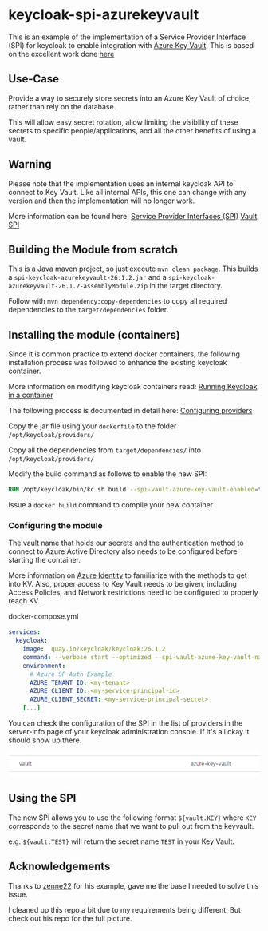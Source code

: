 # keycloak-spi-azurekeyvault

This is an example of the implementation of a Service Provider Interface (SPI) for keycloak to enable integration with [Azure Key Vault](https://azure.microsoft.com/en-us/products/key-vault). This is based on the excellent work done [here](https://github.com/zene22/keycloak-spi-example) 

## Use-Case

Provide a way to securely store secrets into an Azure Key Vault of choice, rather than rely on the database.

This will allow easy secret rotation, allow limiting the visibility of these secrets to specific people/applications, and all the other benefits of using a vault. 

## Warning

Please note that the implementation uses an internal keycloak API to connect to Key Vault. Like all internal APIs, this one can change with any version and then the implementation will no longer work. 

More information can be found here:
[Service Provider Interfaces (SPI)](https://www.keycloak.org/docs/latest/server_development/#_providers)
[Vault SPI](https://www.keycloak.org/docs/latest/server_development/#_vault-spi)

## Building the Module from scratch

This is a Java maven project, so just execute `mvn clean package`.
This builds a `spi-keycloak-azurekeyvault-26.1.2.jar` and a  `spi-keycloak-azurekeyvault-26.1.2-assemblyModule.zip` in the target directory.

Follow with `mvn dependency:copy-dependencies` to copy all required dependencies to the `target/dependencies` folder. 

## Installing the module (containers)

Since it is common practice to extend docker containers, the following installation process was followed to enhance the existing keycloak container. 

More information on modifying keycloak containers read: [Running Keycloak in a container](https://www.keycloak.org/server/containers)

The following process is documented in detail here: [Configuring providers](https://www.keycloak.org/server/configuration-provider)

Copy the jar file using your `dockerfile` to the folder `/opt/keycloak/providers/`

Copy all the dependencies from `target/dependencies/` into `/opt/keycloak/providers/`

Modify the build command as follows to enable the new SPI:
```dockerfile
RUN /opt/keycloak/bin/kc.sh build --spi-vault-azure-key-vault-enabled=true
```

Issue a `docker build` command to compile your new container

### Configuring the module

The vault name that holds our secrets and the authentication method to connect to Azure Active Directory also needs to be configured before starting the container.

More information on [Azure Identity](https://learn.microsoft.com/en-us/dotnet/api/overview/azure/identity-readme?view=azure-dotnet) to familiarize with the methods to get into KV.
Also, proper access to Key Vault needs to be given, including Access Policies, and Network restrictions need to be configured to properly reach KV. 

docker-compose.yml
```yaml
services:      
  keycloak:
    image:  quay.io/keycloak/keycloak:26.1.2
    command: --verbose start --optimized --spi-vault-azure-key-vault-name=<KEY VAULT NAME>
    environment:
      # Azure SP Auth Example
      AZURE_TENANT_ID: <my-tenant>
      AZURE_CLIENT_ID: <my-service-principal-id>
      AZURE_CLIENT_SECRET: <my-service-principal-secret>
    [...]
```

You can check the configuration of the SPI in the list of providers in the server-info page of your keycloak administration console. If it's all okay it should show up there.

![alt text](Keycloak-Admin-Console.png "relevant part of the SPI list")

## Using the SPI

The new SPI allows you to use the following format `${vault.KEY}` where `KEY` corresponds to the secret name that we want to pull out from the keyvault.

e.g. `${vault.TEST}` will return the secret name `TEST` in your Key Vault.


## Acknowledgements

Thanks to [zenne22](https://github.com/zene22) for his example, gave me the base I needed to solve this issue.

I cleaned up this repo a bit due to my requirements being different. But check out his repo for the full picture.
